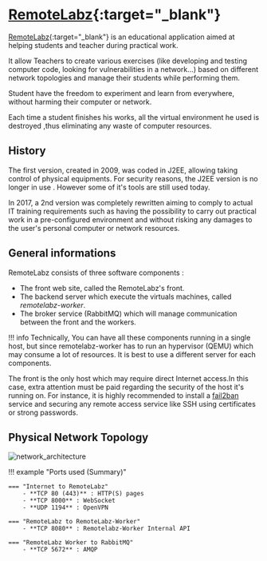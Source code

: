 [RemoteLabz](https://remotelabz.com){:target="_blank"}
==========

[RemoteLabz](https://remotelabz.com){:target="_blank"} is an educational application aimed at helping students and teacher during practical work.

It allow Teachers to create various exercises (like developing and testing computer code, looking for vulnerabilities in a network...) based on different network topologies and manage their students while performing them.

 Student have the freedom to experiment and learn from everywhere, without harming their computer or network.
 
 Each time a student finishes his works, all the virtual environment he used is destroyed ,thus eliminating any waste of computer resources.

## History    

The first version, created in 2009, was coded in J2EE, allowing taking control of physical equipments. For security reasons, the J2EE version is no longer in use . However some of it's tools are still used today.

In 2017, a 2nd version was completely rewritten aiming to comply to actual IT training requirements such as having the possibility to carry out practical work in a pre-configured environment and without risking any damages to the user's personal computer or network resources.

## General informations

RemoteLabz consists of three software components :
 
- The front web site, called the RemoteLabz's front.
- The backend server which execute the virtuals machines, called *remotelabz-worker*.
- The broker service (RabbitMQ) which will manage communication between the front and the workers.

!!! info
    Technically, You can have all these components running in a single host, but since remotelabz-worker has to run an hypervisor (QEMU) which may consume a lot of resources. It is best to use a different server for each components.
   

The front is the only host which may require direct Internet access.In this case, extra attention must be paid regarding the security of the host it's running on.
For instance, it is highly recommended to install a [fail2ban](https://github.com/fail2ban/fail2ban) service and securing any remote access service like SSH using certificates or strong passwords.

## Physical Network Topology

![network_architecture](/images/RemoteLabz-Ports.png)


!!! example "Ports used (Summary)"

    === "Internet to RemoteLabz"
        - **TCP 80 (443)** : HTTP(S) pages
        - **TCP 8000** : WebSocket
        - **UDP 1194** : OpenVPN

    === "RemoteLabz to RemoteLabz-Worker"
        - **TCP 8080** : Remotelabz-Worker Internal API

    === "RemoteLabz Worker to RabbitMQ"
        - **TCP 5672** : AMQP


